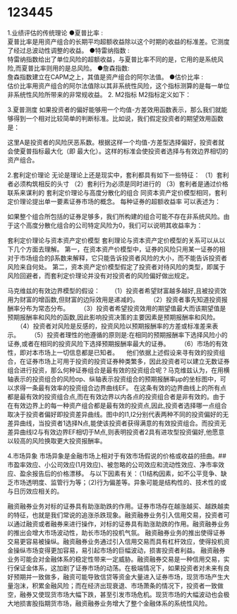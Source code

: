 # 123445

1.业绩评估的传统理论
      ●夏普比率 :  
      夏普比率是用资产组合的长期平均超额收益除以这个时期的收益的标准差。它测度了经过总波动性调整的收益。
●特雷纳指数 :  
      特雷纳指数给出了单位风险的超额收益，与夏普比率不同的是，它用的是系统风险,而夏普比率则用的是总风险。
●詹森指数:  
詹森指数建立在CAPM之上，其值是资产组合的阿尔法值。
●估价比率 :  
  估价比率用资产组合的阿尔法值除以其非系统性风险，这个指标测算的是每一单位非系统性风险所带来的非常规收益。
2. M2指标
M2指标定义如下：
 
3.夏普测度
如果投资者的偏好能够用一个均值-方差效用函数表示，那么我们就能够得到一个相对比较简单的判断标准。比如说，我们假定投资者的期望效用函数是：
 
这里A是投资者的风险厌恶系数。根据这样一个均值-方差型选择偏好，投资者就会使夏普指标最大化（即 最大化）。这样的标准会使投资者选择与有效边界相切的资产组合。

2.套利定价理论
无论是理论上还是现实中，套利都具有如下一些特征：
（1）套利者必须构筑相反的头寸
（2）套利行为必须是同时进行的
（3）套利者是通过价格联系来谋利的
套利定价理论与高度分散化的组合
同资本资产定价模型相同，套利定价理论提出单一要素证券市场的概念。
每种证券的超额收益率   可以表述为：
  
如果整个组合所包括的证券足够多，我们所构建的组合可能不存在非系统风险。由于这个高度分散化组合的公司特定风险为0，我们可以说明其收益率为：
 
套利定价理论与资本资产定价模型
套利理论与资本资产定价模型的关系可以从以下几个方面去理解。
第一，在资本资产价模型中，证券的风险只用某一证券的相对于市场组合的β系数来解释，它只能告诉投资者风险的大小，而不能告诉投资者风险来自何处。
第二，资本资产定价模型假定了投资者对待风险的类型，即属于风险回避者，而套利定价理论并没有对投资者的风险偏好做出规定。

马克维兹的有效边界模型的假设：
　　（1）投资者希望财富越多越好,且被投资效用为财富的增函数,但财富的边际效用是递减的。
　　（2）投资者事先知道投资报酬率分布为常态分布。
　　（3）投资者希望投资效用的期望值最大而该期望值是预期报酬率和风险的函数,因此影响投资决策的主要因素是预期报酬率和风险。
　　（4）投资者对风险是反感的，投资风险以预期报酬率的方差或标准差来表示。
　　（5）投资者理性的他遵循的原则是:在相同的预期报酬率下选择风险小的证券,或者在相同的投资风险下选择预期报酬率最大的证券。
　　（6）市场的有效性，即对本市场上一切信息都是已知者。
　他们依据上述假设来寻有效的投资组合，在证券市场上可用于投资的投资证券种类繁多，因此投资者可以建立无数证券组合进行投资，那么何种证券组合是最有效的投资组合呢？马克维兹认为，在用横轴表示的投资组合的风险σp、纵轴表示投资组合的预期报酬率μp的坐标图中，可以求得一条最有效率的投资组合边界曲线EF。
在这条有效的边界曲线上的所有点都是最有效的投资组合点,而在有效边界以内各点的投资组合者是非有效的。由于在有效边界上的每一种资产组合都是最有效的投资点,因此,投资者选择哪一点组合取决于投资者偏好即投资差异曲线。图中的I1,I2分别代表两种不同的投资偏好的无差异曲线，当投资者1选择N点,能使该投资者获得满意的有效投资组合。而投资无差异曲线I2与有效边界EF相切于M点,则表明投资者2具有进攻型投资偏好,他愿意以较高的风险换取更大投资报酬率。
 
4.市场异象
市场异象是金融市场上相对于有效市场假说的价格或收益的扭曲。##市盈率效应、小公司效应(1月效应)、被忽略的公司效应和流动性效应、净市率效应、盈余报告后的价格漂移。
与以下因素有关：（1)结构因素，如不公平竞争、缺乏市场透明度、监管行为等；（2)行为偏差等。异象可能是结构性的、技术性的或与日历效应相关的。

融资融券业务对标的证券具有助涨助跌的作用。证券市场存在越涨越买、越跌越卖的特征，也就是我们常说的追涨杀跌现象。融资融券业务引入信用交易，投资者可以通过融资或者融券来进行操作，对标的证券具有助涨助跌的作用。融资融券业务的推出会增大市场波动性，助长市场的投机气氛。
融资融券业务的推出使得证券交易更容易被操纵。融资融券业务通过引入信用交易而具有杠杆效应，使得投机资金操纵市场变得更加容易，易引起市场的巨幅波动，损害投资者利益。
融资融券业务可能会对金融体系的稳定性带来一定威胁。融资融券交易是一种信用交易，实行保证金体系，这加剧了证券市场的动荡。在极端情况下，如果投资者对未来有良好预期并一致做多，融资可能导致信贷等资金大量进入证券市场，现货市场产生大量泡沫，积累金融风险；而在经济出现衰退、市场萧条的情况下，投资者一致做空，融券又使现货市场大幅下跌，甚至引发市场危机。现货市场的大幅波动也会极大地损害股指期货市场，融资融券业务增大了整个金融体系的系统性风险。


